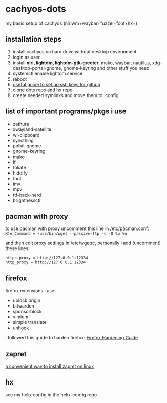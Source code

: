 # cachyos-dots

my basic setup of cachyos (niriwm+waybar+fuzzel+foot+hx+)

## installation steps

1. install cachyos on hard drive without desktop environment
2. login as user
3. install **niri, lightdm, lightdm-gtk-greeter**, mako, waybar, nautilus, xdg-desktop-portal-gnome, gnome-keyring and other stuff you need
4. systemctl enable lightdm.service
5. reboot
6. [useful guide to set up ssh keys for github](https://dev.to/aditya8raj/setup-github-ssh-keys-for-linux-1hib)
7. clone dots repo and hx repo
8. create needed symlinks and move them to .config

## list of important programs/pkgs i use

- zathura
- xwayland-satellite
- wl-clipboard
- syncthing
- polkit-gnome
- gnome-keyring
- mako
- lf
- foliate
- hiddify
- foot
- imv
- mpv
- ttf-hack-nerd
- brightnessctl

## pacman with proxy

to use pacman with proxy uncomment this line in /etc/pacman.conf: `XferCommand = /usr/bin/wget --passive-ftp -c -O %o %u` 

and then edit proxy settings in /etc/wgetrc, personally i add (uncomment) these lines:
```
https_proxy = http://127.0.0.1:12334
http_proxy = http://127.0.0.1:12334
```

## firefox

firefox extensions i use:

- ublock origin
- bitwarden
- sponsorblock
- vimium
- simple translate
- unhook

i followed this guide to harden firefox: [Firefox Hardening Guide](https://brainfucksec.github.io/firefox-hardening-guide)

## zapret

[a convenient way to install zapret on linux](https://github.com/Snowy-Fluffy/zapret.installer)

## hx

see my helix config in the helix-config repo

